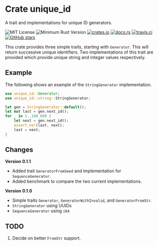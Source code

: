 # Crate unique_id

A trait and implementations for unique ID generators.

![MIT License](https://img.shields.io/badge/license-mit-118811.svg)
![Minimum Rust Version](https://img.shields.io/badge/Min%20Rust-1.40-green.svg)
[![crates.io](https://img.shields.io/crates/v/unique_id.svg)](https://crates.io/crates/unique_id)
[![docs.rs](https://docs.rs/unique_id/badge.svg)](https://docs.rs/unique_id)
[![travis.ci](https://travis-ci.org/johnstonskj/rust-unique_id.svg?branch=master)](https://travis-ci.org/johnstonskj/rust-unique_id)
[![GitHub stars](https://img.shields.io/github/stars/johnstonskj/rust-unique_id.svg)](https://github.com/johnstonskj/rust-unique_id/stargazers)

This crate provides three simple traits, starting with `Generator`. This will return successive unique identifiers. Two 
implementations of this trait are provided which provide unique string and integer values respectively.

## Example

The following shows an example of the `StringGenerator` implementation.

```rust
use unique_id::Generator;
use unique_id::string::StringGenerator;

let gen = StringGenerator::default();
let mut last = gen.next_id();
for _ in 1..100_000 {
    let next = gen.next_id();
    assert_ne!(last, next);
    last = next;
}
```

## Changes

**Version 0.1.1**

* Added trait `GeneratorFromSeed` and implementation for `SequenceGenerator`.
* Added benchmark to compare the two current implementations.

**Version 0.1.0**

* Simple traits `Generator`, `GeneratorWithInvalid`, and `GeneratorFromStr`.
* `StringGenerator` using UUIDs
* `SequenceGenerator` using `i64`

## TODO

1. Decide on better `FromStr` support.